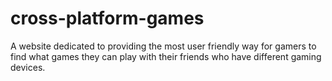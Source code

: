 # cross-platform-games

A website dedicated to providing the most user friendly way for gamers to find what games they can play with their friends who have different gaming devices.